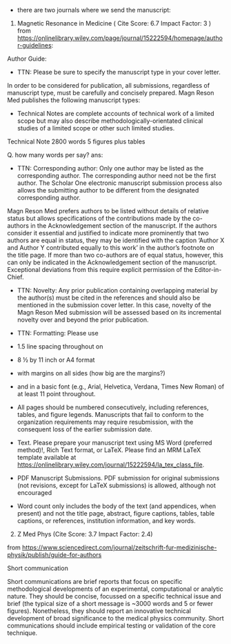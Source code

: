 - there are two journals where we send the manuscript: 

1. Magnetic Resonance in Medicine ( Cite Score: 6.7 Impact Factor: 3 ) 
from https://onlinelibrary.wiley.com/page/journal/15222594/homepage/author-guidelines: 

Author Guide: 

- TTN: Please be sure to specify the manuscript type in your cover letter.

In order to be considered for publication, all submissions, regardless of manuscript type, must be carefully and concisely prepared. Magn Reson Med publishes the following manuscript types:

- Technical Notes are complete accounts of technical work of a limited scope but may also describe methodologically-orientated clinical studies of a limited scope or other such limited studies.

Technical Note 	2800 words 	5 figures plus tables 


Q. how many words per say? 
ans: 

- TTN: Corresponding author: Only one author may be listed as the corresponding author. The corresponding author need not be the first author. The Scholar One electronic manuscript submission process also allows the submitting author to be different from the designated corresponding author.

Magn Reson Med prefers authors to be listed without details of relative status but allows specifications of the contributions made by the co- authors in the Acknowledgement section of the manuscript. If the authors consider it essential and justified to indicate more prominently that two authors are equal in status, they may be identified with the caption ‘Author X and Author Y contributed equally to this work’ in the author’s footnote on the title page. If more than two co-authors are of equal status, however, this can only be indicated in the Acknowledgement section of the manuscript. Exceptional deviations from this require explicit permission of the Editor-in-Chief.

- TTN: Novelty: Any prior publication containing overlapping material by the author(s) must be cited in the references and should also be mentioned in the submission cover letter. In this case, novelty of the Magn Reson Med submission will be assessed based on its incremental novelty over and beyond the prior publication. 


- TTN: Formatting: Please use 
- 1.5 line spacing throughout on 
- 8 ½ by 11 inch or A4 format 
- with margins on all sides (how big are the margins?) 
- and in a basic font (e.g., Arial, Helvetica, Verdana, Times New Roman) of at least 11 point throughout. 
- All pages should be numbered consecutively, including references, tables, and figure legends. Manuscripts that fail to conform to the organization requirements may require resubmission, with the consequent loss of the earlier submission date.

- Text. Please prepare your manuscript text using MS Word (preferred method)!, Rich Text format, or LaTeX. Please find an MRM LaTeX template available at https://onlinelibrary.wiley.com/journal/15222594/la_tex_class_file.

- PDF Manuscript Submissions. PDF submission for original submissions (not revisions, except for LaTeX submissions) is allowed, although not encouraged

- Word count only includes the body of the text (and appendices, when present) and not the title page, abstract, figure captions, tables, table captions, or references,  institution information, and key words.






2. Z Med Phys (Cite Score: 3.7 Impact Factor: 2.4)

from https://www.sciencedirect.com/journal/zeitschrift-fur-medizinische-physik/publish/guide-for-authors


Short communication

Short communications are brief reports that focus on specific methodological developments of an experimental, computational or analytic nature. They should be concise, focussed on a specific technical issue and brief (the typical size of a short message is ~3000 words and 5 or fewer figures). Nonetheless, they should report an innovative technical development of broad significance to the medical physics community. Short communications should include empirical testing or validation of the core technique.
